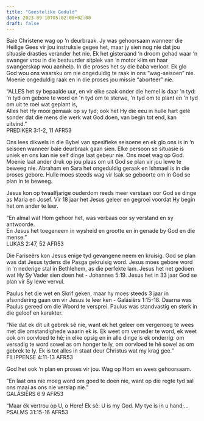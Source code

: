 ```yaml
---
title: "Geestelike Geduld"
date: 2023-09-10T05:02:00+02:00
draft: false
---
```

<html>
 <head></head>
 <body>
  <p>Baie Christene wag op ‘n deurbraak. Jy was gehoorsaam wanneer die Heilige Gees vir jou instruksie gegee het, maar jy sien nog nie dat jou situasie drasties verander het nie. Ek het gisteraand ‘n droom gehad waar ‘n swanger vrou in die bestuurder sitplek van ‘n motor klim en haar swangerskap wou aanhelp. In die proses het sy die baba verloor. Ek glo God wou ons waarsku om nie ongeduldig te raak in ons “wag-seisoen” nie. Moenie ongeduldig raak en in die proses jou missie “aborteer” nie.</p>
  <p>“ALLES het sy bepaalde uur, en vir elke saak onder die hemel is daar 'n tyd: 'n tyd om gebore te word en 'n tyd om te sterwe, 'n tyd om te plant en 'n tyd om uit te roei wat geplant is,&nbsp;<br>Alles het Hy mooi gemaak op sy tyd; ook het Hy die eeu in hulle hart gelê sonder dat die mens die werk wat God doen, van begin tot end, kan uitvind.”<br>‭‭PREDIKER‬ ‭3‬:‭1‬-‭2‬, ‭11‬ ‭AFR53‬‬</p>
  <p>Ons lees dikwels in die Bybel van spesifieke seisoene en ek glo ons is in ‘n seisoen wanneer baie deurbraak gaan sien. Elke persoon se situasie is uniek en ons kan nie self dinge laat gebeur nie. Ons moet wag op God. Moenie laat ander druk op jou plaas om uit God se plan vir jou lewe te beweeg nie. Abraham en Sara het ongeduldig geraak en Ishmael is in die proses gebore. Hulle moes steeds wag vir Isak se geboorte om in God se plan in te beweeg.</p>
  <p>Jesus kon op twaalfjarige ouderdom reeds meer verstaan oor God se dinge as Maria en Josef. Vir 18 jaar het Jesus geleer en gegroei voordat Hy begin het om ander te leer.</p>
  <p>“En almal wat Hom gehoor het, was verbaas oor sy verstand en sy antwoorde.&nbsp;<br>En Jesus het toegeneem in wysheid en grootte en in genade by God en die mense.”<br>‭‭LUKAS‬ ‭2‬:‭47‬, ‭52‬ ‭AFR53‬‬</p>
  <p>Die Fariseërs kon Jesus enige tyd gevangene neem en kruisig. God se plan was dat Jesus tydens die Pasga gekruisig word. Jesus moes gebore word in ‘n nederige stal in Bethlehem, as die perfekte lam. Jesus het net gedoen wat Hy Sy Vader sien doen het - Johannes 5:19. Jesus het in 33 jaar God se plan vir Sy lewe vervul.</p>
  <p>Paulus het die wet en Skrif geken, maar hy moes steeds 3 jaar in afsondering gaan om vir Jesus te leer ken - Galásiërs 1:15-18. Daarna was Paulus gereed om die Woord te versprei. Paulus was standvastig en sterk in die geloof en karakter.</p>
  <p>“Nie dat ek dit uit gebrek sê nie, want ek het geleer om vergenoeg te wees met die omstandighede waarin ek is. Ek weet om verneder te word, ek weet ook om oorvloed te hê; in elke opsig en in alle dinge is ek onderrig: om versadig te word sowel as om honger te ly, om oorvloed te hê sowel as om gebrek te ly. Ek is tot alles in staat deur Christus wat my krag gee.”<br>‭‭FILIPPENSE‬ ‭4‬:‭11‬-‭13‬ ‭AFR53‬‬</p>
  <p>God het ook ‘n plan en proses vir jou. Wag op Hom en wees gehoorsaam.</p>
  <p>“En laat ons nie moeg word om goed te doen nie, want op die regte tyd sal ons maai as ons nie verslap nie.”<br>‭‭GALÁSIËRS‬ ‭6‬:‭9‬ ‭AFR53‬‬</p>
  <p>“Maar ék vertrou op U, o Here! Ek sê: U is my God. My tye is in u hand;…<br>‭‭PSALMS‬ ‭31‬:‭15‬-‭16‬ ‭AFR53‬‬</p>
  <p>&nbsp;</p>
 </body>
</html>